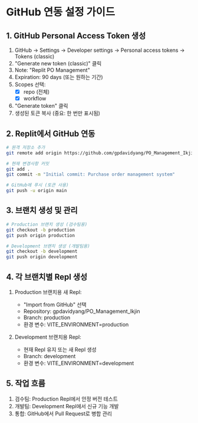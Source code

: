 # GitHub 연동 설정 가이드

## 1. GitHub Personal Access Token 생성
1. GitHub → Settings → Developer settings → Personal access tokens → Tokens (classic)
2. "Generate new token (classic)" 클릭
3. Note: "Replit PO Management"
4. Expiration: 90 days (또는 원하는 기간)
5. Scopes 선택:
   - [x] repo (전체)
   - [x] workflow
6. "Generate token" 클릭
7. 생성된 토큰 복사 (중요: 한 번만 표시됨)

## 2. Replit에서 GitHub 연동
```bash
# 원격 저장소 추가
git remote add origin https://github.com/gpdavidyang/PO_Management_Ikjin.git

# 현재 변경사항 커밋
git add .
git commit -m "Initial commit: Purchase order management system"

# GitHub에 푸시 (토큰 사용)
git push -u origin main
```

## 3. 브랜치 생성 및 관리
```bash
# Production 브랜치 생성 (검수팀용)
git checkout -b production
git push origin production

# Development 브랜치 생성 (개발팀용)  
git checkout -b development
git push origin development
```

## 4. 각 브랜치별 Repl 생성
1. Production 브랜치용 새 Repl:
   - "Import from GitHub" 선택
   - Repository: gpdavidyang/PO_Management_Ikjin
   - Branch: production
   - 환경 변수: VITE_ENVIRONMENT=production

2. Development 브랜치용 Repl:
   - 현재 Repl 유지 또는 새 Repl 생성
   - Branch: development  
   - 환경 변수: VITE_ENVIRONMENT=development

## 5. 작업 흐름
1. 검수팀: Production Repl에서 안정 버전 테스트
2. 개발팀: Development Repl에서 신규 기능 개발
3. 통합: GitHub에서 Pull Request로 병합 관리